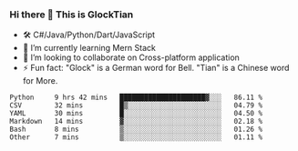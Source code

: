 ### Hi there 👋 This is GlockTian

- 🛠️ C#/Java/Python/Dart/JavaScript
- 🌱 I’m currently learning Mern Stack
- 👯 I’m looking to collaborate on Cross-platform application
- ⚡ Fun fact: "Glock" is a German word for Bell. "Tian" is a Chinese word for More.


<!--START_SECTION:waka-->

```text
Python     9 hrs 42 mins   █████████████████████▓░░░   86.11 %
CSV        32 mins         █▒░░░░░░░░░░░░░░░░░░░░░░░   04.79 %
YAML       30 mins         █░░░░░░░░░░░░░░░░░░░░░░░░   04.50 %
Markdown   14 mins         ▓░░░░░░░░░░░░░░░░░░░░░░░░   02.18 %
Bash       8 mins          ▒░░░░░░░░░░░░░░░░░░░░░░░░   01.26 %
Other      7 mins          ▒░░░░░░░░░░░░░░░░░░░░░░░░   01.11 %
```

<!--END_SECTION:waka-->

<!--
**GlockTian/GlockTian** is a ✨ _special_ ✨ repository because its `README.md` (this file) appears on your GitHub profile.

Here are some ideas to get you started:

- 🔭 I’m currently working on ...
- 🌱 I’m currently learning ...
- 👯 I’m looking to collaborate on ...
- 🤔 I’m looking for help with ...
- 💬 Ask me about ...
- 📫 How to reach me: ...
- 😄 Pronouns: ...
- ⚡ Fun fact: ...
-->
